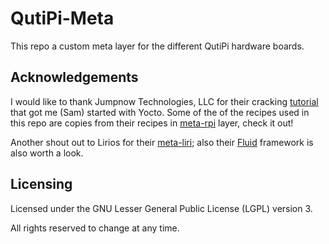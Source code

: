 # QutiPi-Meta

This repo a custom meta layer for the different QutiPi hardware boards.

## Acknowledgements

I would like to thank Jumpnow Technologies, LLC for their cracking [tutorial](http://www.jumpnowtek.com/rpi/Raspberry-Pi-Systems-with-Yocto.html) that got me (Sam) started with Yocto. Some of the of the recipes used in this repo are copies from their recipes in [meta-rpi](https://github.com/jumpnow/meta-rpi) layer, check it out!

Another shout out to Lirios for their [meta-liri](https://github.com/lirios/meta-liri); also their [Fluid](https://github.com/lirios/fluid) framework is also worth a look.

## Licensing

Licensed under the GNU Lesser General Public License (LGPL) version 3.

All rights reserved to change at any time.

